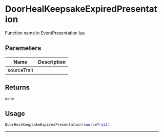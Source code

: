 # DoorHealKeepsakeExpiredPresentation

Function name in EventPresentation.lua

## Parameters

| Name        | Description |
| ----------- | ----------- |
| sourceTrait |             |

## Returns

`none`

## Usage

```lua
DoorHealKeepsakeExpiredPresentation(sourceTrait)
```

---
